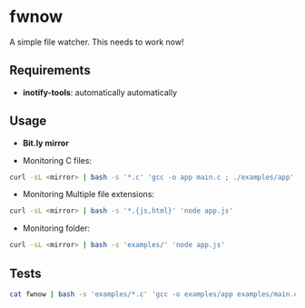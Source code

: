 # fwnow

A simple file watcher. This needs to work now!

## Requirements

* **inotify-tools**: automatically automatically

## Usage

* **Bit.ly mirror**

* Monitoring C files:

```bash
curl -sL <mirror> | bash -s '*.c' 'gcc -o app main.c ; ./examples/app'
```

* Monitoring Multiple file extensions:

```bash
curl -sL <mirror> | bash -s '*.{js,html}' 'node app.js'
```

* Monitoring folder:

```bash
curl -sL <mirror> | bash -s 'examples/' 'node app.js'
```

## Tests

```bash
cat fwnow | bash -s 'examples/*.c' 'gcc -o examples/app examples/main.c ; ./examples/app'
```